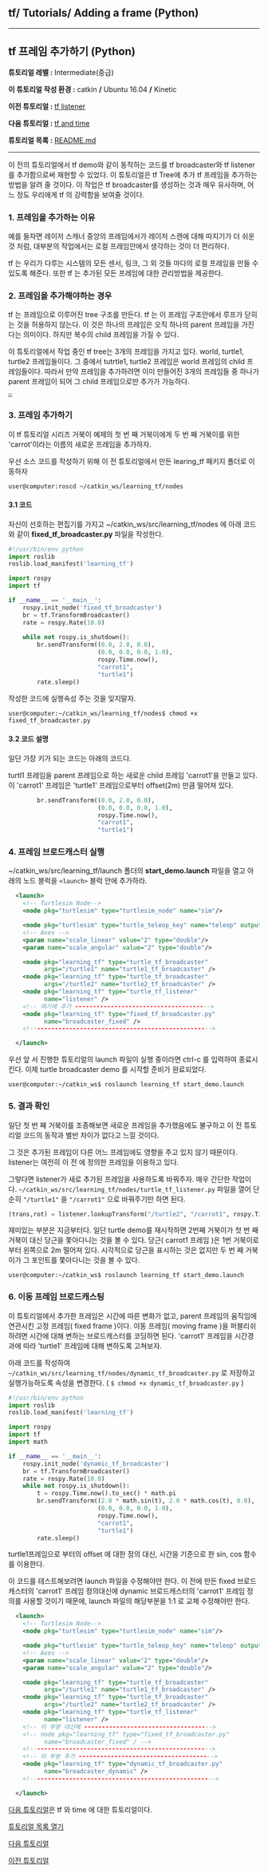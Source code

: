 ## tf/ Tutorials/ Adding a frame (Python)



------

## tf 프레임 추가하기 (Python)

**튜토리얼 레벨 :**  Intermediate(중급)

**이 튜토리얼 작성 환경 :**  catkin **/** Ubuntu 16.04 **/** Kinetic

**이전 튜토리얼 :** [tf listener](./tf_2_listener.md)

**다음 튜토리얼 :** [tf and time]()

**튜토리얼 목록 :** [README.md](../README.md)

------

이 전의 튜토리얼에서 tf demo와 같이 동작하는 코드를 tf broadcaster와 tf listener를 추가함으로써 재현할 수 있었다. 이 튜토리얼은 tf Tree에 추가 tf 프레임을 추가하는 방법을 알려 줄 것이다. 이 작업은 tf broadcaster를 생성하는 것과 매우 유사하며, 어느 정도 우리에게 tf 의 강력함을 보여줄 것이다.



### 1. 프레임을 추가하는 이유

예를 들자면 레이저 스캐너 중앙의 프레임에서가 레이저 스캔에 대해 따지기가 더 쉬운 것 처럼, 대부분의 작업에서는 로컬 프레임안에서 생각하는 것이 더 편리하다. 

tf 는 우리가 다루는 시스템의 모든 센서, 링크, 그 외 것들 마다의 로컬 프레임을 만들 수 있도록 해준다. 또한 tf 는 추가된 모든 프레임에 대한 관리방법을 제공한다.



### 2. 프레임을 추가해야하는 경우

tf 는 프레임으로 이루어진 tree 구조를 만든다. tf 는 이 프레임 구조안에서 루프가 닫히는 것을 허용하지 않는다. 이 것은 하나의 프레임은 오직 하나의 parent 프레임을 가진다는 의미이다. 하지만 복수의 child 프레임을 가질 수 있다.

이 튜토리얼에서 작업 중인 tf tree는 3개의 프레임을 가지고 있다. world, turtle1, turtle2 프레임들이다.  그 중에서 tutrtle1, turtle2 프레임은 world 프레임의 child 프레임들이다. 따라서 만약 프레임을 추가하려면 이미 만들어진 3개의 프레임들 중 하나가 parent 프레임이 되어 그 child 프레임으로만 추가가 가능하다.

<img src="/media/ground0/UFS/myGit/ros_tutorial_kr/img/add_frame.png" style="zoom:50%;" />



### 3. 프레임 추가하기

이 tf 튜토리얼 시리즈 거북이 예제의 첫 번 째 거북이에게 두 번 째 거북이를 위한 'carrot'이라는 이름의 새로운 프레임을 추가하자.

우선 소스 코드를 작성하기 위해 이 전 튜토리얼에서 만든 learing_tf 패키지 폴더로 이동하자

```
user@computer:roscd ~/catkin_ws/learning_tf/nodes
```



#### 3.1 코드

자신이 선호하는 편집기를 가지고 ~/catkin_ws/src/learning_tf/nodes 에 아래 코드와 같이 **fixed_tf_broadcaster.py** 파일을 작성한다.

```python
#!/usr/bin/env python  
import roslib
roslib.load_manifest('learning_tf')

import rospy
import tf

if __name__ == '__main__':
    rospy.init_node('fixed_tf_broadcaster')
    br = tf.TransformBroadcaster()
    rate = rospy.Rate(10.0)
    
    while not rospy.is_shutdown():
        br.sendTransform((0.0, 2.0, 0.0),
                         (0.0, 0.0, 0.0, 1.0),
                         rospy.Time.now(),
                         "carrot1",
                         "turtle1")
        rate.sleep()
```

작성한 코드에 실행속성 주는 것을 잊지말자.

```
user@computer:~/catkin_ws/learning_tf/nodes$ chmod +x fixed_tf_broadcaster.py
```



#### 3.2 코드 설명

일단 가장 키가 되는 코드는 아래의 코드다.

turtl1 프레임을 parent 프레임으로 하는 새로운 child 프레임 'carrot1'을 만들고 있다. 이 'carrot1' 프레임은 'turtle1' 프레임으로부터 offset(2m) 만큼 떨어져 있다.

```python
        br.sendTransform((0.0, 2.0, 0.0),
                         (0.0, 0.0, 0.0, 1.0),
                         rospy.Time.now(),
                         "carrot1",
                         "turtle1")
```



### 4. 프레임 브로드캐스터 실행

 ~/catkin_ws/src/learning_tf/launch 폴더의 **start_demo.launch** 파일을 열고 아래의 노드 블럭을 `<launch>` 블럭 안에 추가하라.

```xml
  <launch>
    <!-- Turtlesim Node-->
    <node pkg="turtlesim" type="turtlesim_node" name="sim"/>

    <node pkg="turtlesim" type="turtle_teleop_key" name="teleop" output="screen"/>
    <!-- Axes -->
    <param name="scale_linear" value="2" type="double"/>
    <param name="scale_angular" value="2" type="double"/>

    <node pkg="learning_tf" type="turtle_tf_broadcaster"
          args="/turtle1" name="turtle1_tf_broadcaster" />
    <node pkg="learning_tf" type="turtle_tf_broadcaster"
          args="/turtle2" name="turtle2_tf_broadcaster" />
    <node pkg="learning_tf" type="turtle_tf_listener"
          name="listener" />
    <!-- 여기에 추가 -------------------------------------->
    <node pkg="learning_tf" type="fixed_tf_broadcaster.py"
          name="broadcaster_fixed" />
    <!--------------------------------------------------->

  </launch>
```

우선 앞 서 진행한 튜토리얼의 launch 파일이 실행 중이라면 ctrl-c 를 입력하여 종료시킨다. 이제 turtle broadcaster demo 를 시작할 준비가 완료되었다.

```
user@computer:~/catkin_ws$ roslaunch learning_tf start_demo.launch
```



### 5. 결과 확인

일단 첫 번 째 거북이를 조종해보면 새로운 프레임을 추가했음에도 불구하고 이 전 튜토리얼 코드의 동작과 별반 차이가 없다고 느낄 것이다.

그 것은 추가된 프레임이 다른 어느 프레임에도 영향을 주고 있지 않기 때문이다. listener는 여전히 이 전 에 정의한 프레임을 이용하고 있다.

그렇다면 listener가 새로 추가된 프레임을 사용하도록 바꿔주자. 매우 간단한 작업이다. `~/catkin_ws/src/learning_tf/nodes/turtle_tf_listener.py` 파일을 열어 단순히 `"/turtle1"` 을 `"/carrot1"` 으로 바꿔주기만 하면 된다.

```python
(trans,rot) = listener.lookupTransform("/turtle2", "/carrot1", rospy.Time(0))
```

재미있는 부분은 지금부터다. 일단 turtle demo를 재시작하면 2번째 거북이가 첫 번 째 거북이 대신 당근을 쫓아다니는 것을 볼 수 있다. 당근( carrot1 프레임 )은 1번 거북이로부터 왼쪽으로 2m 떨어져 있다. 시각적으로 당근을 표시하는 것은 없지만 두 번 째 거북이가 그 포인트를 쫓아다니는 것을 볼 수 있다.

```
user@computer:~/catkin_ws$ roslaunch learning_tf start_demo.launch
```



### 6. 이동 프레임 브로드캐스팅

이 튜토리얼에서 추가한 프레임은 시간에 따른 변화가 없고, parent 프레임의 움직임에 연관시킨 고정 프레임( fixed frame )이다. 이동 프레임( moving frame )을 퍼블리쉬하려면 시간에 대해 변하는 브로드캐스터를 코딩하면 된다. 'carrot1' 프레임을 시간경과에 따라 'turtle1' 프레임에 대해 변하도록 고쳐보자.

아래 코드를 작성하여 `~/catkin_ws/src/learning_tf/nodes/dynamic_tf_broadcaster.py` 로 저장하고 실행가능하도록 속성을 변경한다. ( `$ chmod +x dynamic_tf_broadcaster.py` )

```python
#!/usr/bin/env python  
import roslib
roslib.load_manifest('learning_tf')

import rospy
import tf
import math

if __name__ == '__main__':
    rospy.init_node('dynamic_tf_broadcaster')
    br = tf.TransformBroadcaster()
    rate = rospy.Rate(10.0)
    while not rospy.is_shutdown():
        t = rospy.Time.now().to_sec() * math.pi
        br.sendTransform((2.0 * math.sin(t), 2.0 * math.cos(t), 0.0),
                         (0.0, 0.0, 0.0, 1.0),
                         rospy.Time.now(),
                         "carrot1",
                         "turtle1")
        rate.sleep()
```

turtle1프레임으로 부터의 offset 에 대한 정의 대신, 시간을 기준으로 한 sin, cos 함수를 이용한다.

이 코드를 테스트해보려면 launch 파일을 수정해야만 한다. 이 전에 만든 fixed 브로드캐스터의 'carrot1' 프레임 정의대신에 dynamic 브로드캐스터의 'carrot1' 프레임 정의를 사용할 것이기 때문에, launch 파일의 해당부분을 1:1 로 교체 수정해야만 한다.  

```xml
  <launch>
    <!-- Turtlesim Node-->
    <node pkg="turtlesim" type="turtlesim_node" name="sim"/>

    <node pkg="turtlesim" type="turtle_teleop_key" name="teleop" output="screen"/>
    <!-- Axes -->
    <param name="scale_linear" value="2" type="double"/>
    <param name="scale_angular" value="2" type="double"/>

    <node pkg="learning_tf" type="turtle_tf_broadcaster"
          args="/turtle1" name="turtle1_tf_broadcaster" />
    <node pkg="learning_tf" type="turtle_tf_broadcaster"
          args="/turtle2" name="turtle2_tf_broadcaster" />
    <node pkg="learning_tf" type="turtle_tf_listener"
          name="listener" />
    <!-- 이 부분 대신에 ------------------------------------>
    <!-- node pkg="learning_tf" type="fixed_tf_broadcaster.py"
          name="broadcaster_fixed" / -->
    <!--------------------------------------------------->
    <!-- 이 부분 추가 -------------------------------------->
    <node pkg="learning_tf" type="dynamic_tf_broadcaster.py"
          name="broadcaster_dynamic" />
    <!---------------------------------------------------->

  </launch>
```

[다음 튜토리얼]()은 tf 와 time 에 대한 튜토리얼이다. 



[튜토리얼 목록 열기](../README.md)



[다음 튜토리얼]()

[이전 튜토리얼](./tf_1_broadcaster.md)